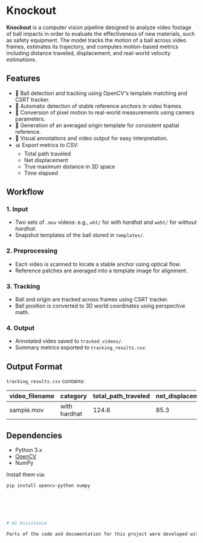 # Knockout

**Knockout** is a computer vision pipeline designed to analyze video footage of ball impacts in order to evaluate the effectiveness of new materials, such as safety equipment. The model tracks the motion of a ball across video frames, estimates its trajectory, and computes motion-based metrics including distance traveled, displacement, and real-world velocity estimations.

## Features

- 🎯 Ball detection and tracking using OpenCV's template matching and CSRT tracker.
- 📌 Automatic detection of stable reference anchors in video frames.
- 📐 Conversion of pixel motion to real-world measurements using camera parameters.
- 🧠 Generation of an averaged origin template for consistent spatial reference.
- 🎥 Visual annotations and video output for easy interpretation.
- 📊 Export metrics to CSV:
  - Total path traveled
  - Net displacement
  - True maximum distance in 3D space
  - Time elapsed

## Workflow

### 1. Input

- Two sets of `.mov` videos: e.g., `wht/` for *with hardhat* and `woht/` for *without hardhat*.
- Snapshot templates of the ball stored in `templates/`.

### 2. Preprocessing

- Each video is scanned to locate a stable anchor using optical flow.
- Reference patches are averaged into a template image for alignment.

### 3. Tracking

- Ball and origin are tracked across frames using CSRT tracker.
- Ball position is converted to 3D world coordinates using perspective math.

### 4. Output

- Annotated video saved to `tracked_videos/`.
- Summary metrics exported to `tracking_results.csv`.

## Output Format

`tracking_results.csv` contains:

| video_filename | category         | total_path_traveled | net_displacement | true_max_distance | time_elapsed |
|----------------|------------------|----------------------|------------------|-------------------|--------------|
| sample.mov     | with hardhat     | 124.6                | 85.3             | 4.3               | 2.5          |

## Dependencies

- Python 3.x
- [OpenCV](https://opencv.org/)
- NumPy

Install them via:

```bash
pip install opencv-python numpy






# AI Assistance

Parts of the code and documentation for this project were developed with the help of AI tools, including ChatGPT, for tasks such as debugging, implementation guidance, and cleaning the code for when the implementation was complete. The majority of the implementation was written by me.


